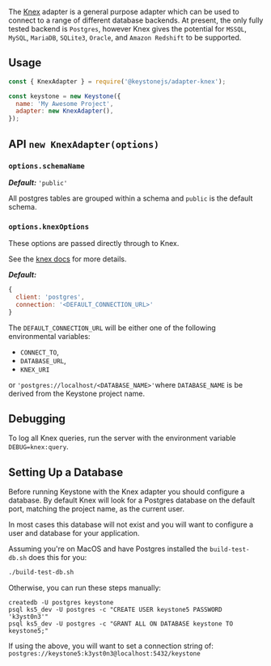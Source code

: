<!--[meta]
section: adapters
title: Database Adapter - Knex
[meta]-->

The [Knex](https://knexjs.org/#changelog) adapter is a general purpose adapter which can be used to connect to a range of different database backends.
At present, the only fully tested backend is `Postgres`, however Knex gives the potential for `MSSQL`, `MySQL`, `MariaDB`, `SQLite3`, `Oracle`, and `Amazon Redshift` to be supported.

## Usage

```javascript
const { KnexAdapter } = require('@keystonejs/adapter-knex');

const keystone = new Keystone({
  name: 'My Awesome Project',
  adapter: new KnexAdapter(),
});
```

## API `new KnexAdapter(options)`

### `options.schemaName`

_**Default:**_ `'public'`

All postgres tables are grouped within a schema and `public` is the default schema.

### `options.knexOptions`

These options are passed directly through to Knex.

See the [knex docs](https://knexjs.org/#Installation-client) for more details.

_**Default:**_

```javaScript
{
  client: 'postgres',
  connection: '<DEFAULT_CONNECTION_URL>'
}
```

The `DEFAULT_CONNECTION_URL` will be either one of the following environmental variables:

- `CONNECT_TO`,
- `DATABASE_URL`,
- `KNEX_URI`

or `'postgres://localhost/<DATABASE_NAME>'`where `DATABASE_NAME` is be derived from the Keystone project name.

## Debugging

To log all Knex queries, run the server with the environment variable `DEBUG=knex:query`.

## Setting Up a Database

Before running Keystone with the Knex adapter you should configure a database. By default Knex will look for a Postgres database on the default port, matching the project name, as the current user.

In most cases this database will not exist and you will want to configure a user and database for your application.

Assuming you're on MacOS and have Postgres installed the `build-test-db.sh` does this for you:

```sh
./build-test-db.sh
```

Otherwise, you can run these steps manually:

```shell
createdb -U postgres keystone
psql ks5_dev -U postgres -c "CREATE USER keystone5 PASSWORD 'k3yst0n3'"
psql ks5_dev -U postgres -c "GRANT ALL ON DATABASE keystone TO keystone5;"
```

If using the above, you will want to set a connection string of: `postgres://keystone5:k3yst0n3@localhost:5432/keystone`
